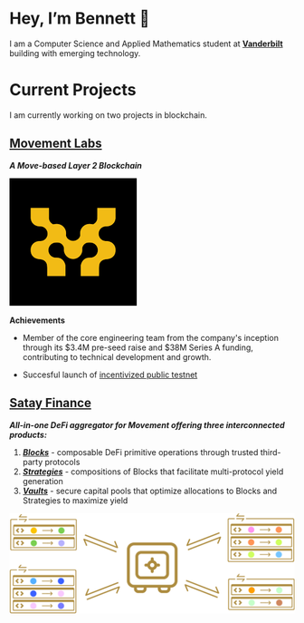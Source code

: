 # **Hey, I’m Bennett 👋**

I am a Computer Science and Applied Mathematics student at [**Vanderbilt**](https://www.vanderbilt.edu/) building with emerging technology.

# Current Projects

I am currently working on two projects in blockchain.

## [**Movement Labs**](https://movementlabs.xyz)

***A Move-based Layer 2 Blockchain***

![Movement Labs](movement-logo.png)

**Achievements**

- Member of the core engineering team from the company's inception through its \$3.4M pre-seed raise and \$38M Series A funding, contributing to technical development and growth.

- Succesful launch of [incentivized public testnet](https://testnet.movementlabs.xyz/)


## [**Satay Finance**](https://app.satay.finance/)

***All-in-one DeFi aggregator for Movement offering three interconnected products:***

1. [***Blocks***](https://app.satay.finance/blocks) - composable DeFi primitive operations through trusted third-party protocols
2. [***Strategies***](https://app.satay.finance/products) - compositions of Blocks that facilitate multi-protocol yield generation
3. [***Vaults***](https://app.satay.finance/vaults) - secure capital pools that optimize allocations to Blocks and Strategies to maximize yield

![Satay](https://github.com/jasonhedman/jasonhedman/blob/main/Satay.png?raw=true)

<!-- ## [**HireMind**](https://www.linkedin.com/company/hiremind-llc/)

***A new approach to interviewing. AI powered interview preparation that improves your institution's recruiting training.***

![LLC](hire-mind.jpeg) -->